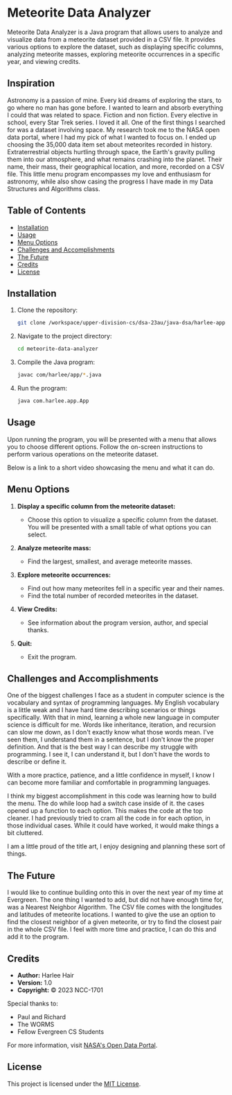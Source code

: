 # Meteorite Data Analyzer

Meteorite Data Analyzer is a Java program that allows users to analyze and visualize data from a meteorite dataset provided in a CSV file. It provides various options to explore the dataset, such as displaying specific columns, analyzing meteorite masses, exploring meteorite occurrences in a specific year, and viewing credits.

## Inspiration

Astronomy is a passion of mine. Every kid dreams of exploring the stars, to go where no man has gone before. I wanted to learn and absorb everything I could that was related to space. Fiction and non fiction. Every elective in school, every Star Trek series. I loved it all. One of the first things I searched for was a dataset involving space. My research took me to the NASA open data portal, where I had my pick of what I wanted to focus on. I ended up choosing the 35,000 data item set about meteorites recorded in history. Extraterrestrial objects hurtling through space, the Earth's gravity pulling them into our atmosphere, and what remains crashing into the planet. Their name, their mass, their geographical location, and more, recorded on a CSV file. This little menu program encompasses my love and enthusiasm for astronomy, while also show casing the progress I have made in my Data Structures and Algorithms class. 

## Table of Contents

- [Installation](#installation)
- [Usage](#usage)
- [Menu Options](#menu-options)
- [Challenges and Accomplishments](#challenges-and-accomplishments)
- [The Future](#the-future)
- [Credits](#credits)
- [License](#license)

## Installation

1. Clone the repository:

    ```bash
    git clone /workspace/upper-division-cs/dsa-23au/java-dsa/harlee-app
    ```

2. Navigate to the project directory:

    ```bash
    cd meteorite-data-analyzer
    ```

3. Compile the Java program:

    ```bash
    javac com/harlee/app/*.java
    ```

4. Run the program:

    ```bash
    java com.harlee.app.App
    ```

## Usage

Upon running the program, you will be presented with a menu that allows you to choose different options. Follow the on-screen instructions to perform various operations on the meteorite dataset.

Below is a link to a short video showcasing the menu and what it can do.

## Menu Options

1. **Display a specific column from the meteorite dataset:**
   - Choose this option to visualize a specific column from the dataset. You will be presented with a small table of what options you can select.

2. **Analyze meteorite mass:**
   - Find the largest, smallest, and average meteorite masses.

3. **Explore meteorite occurrences:**
   - Find out how many meteorites fell in a specific year and their names.
   - Find the total number of recorded meteorites in the dataset.

4. **View Credits:**
   - See information about the program version, author, and special thanks.

5. **Quit:**
   - Exit the program.

## Challenges and Accomplishments

One of the biggest challenges I face as a student in computer science is the vocabulary and syntax of programming languages. My English vocabulary is a little weak and I have hard time describing scenarios or things specifically. With that in mind, learning a whole new language in computer science is difficult for me. Words like inheritance, iteration, and recursion can slow me down, as I don't exactly know what those words mean. I've seen them, I understand them in a sentence, but I don't know the proper definition. And that is the best way I can describe my struggle with programming. I see it, I can understand it, but I don't have the words to describe or define it. 

With a more practice, patience, and a little confidence in myself, I know I can become more familiar and comfortable in programming languages.

I think my biggest accomplishment in this code was learning how to build the menu. The do while loop had a switch case inside of it. the cases opened up a function to each option. This makes the code at the top cleaner. I had previously tried to cram all the code in for each option, in those individual cases. While it could have worked, it would make things a bit cluttered.

I am a little proud of the title art, I enjoy designing and planning these sort of things. 
## The Future

I would like to continue building onto this in over the next year of my time at Evergreen. The one thing I wanted to add, but did not have enough time for, was a Nearest Neighbor Algorithm. The CSV file comes with the longitudes and latitudes of meteorite locations. I wanted to give the use an option to find the closest neighbor of a given meteorite, or try to find the closest pair in the whole CSV file. I feel with more time and practice, I can do this and add it to the program.

## Credits

- **Author:** Harlee Hair
- **Version:** 1.0
- **Copyright:** © 2023 NCC-1701

Special thanks to:
- Paul and Richard
- The WORMS
- Fellow Evergreen CS Students

For more information, visit [NASA's Open Data Portal](https://data.nasa.gov).

## License

This project is licensed under the [MIT License](LICENSE).